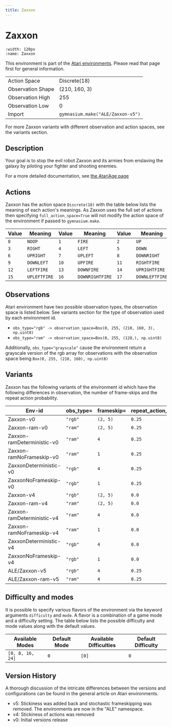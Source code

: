 ```yaml
---
title: Zaxxon
---
```


# Zaxxon

```{figure} ../../_static/videos/atari/zaxxon.gif
:width: 120px
:name: Zaxxon
```

This environment is part of the <a href='..'>Atari environments</a>. Please read that page first for general information.

|   |   |
|---|---|
| Action Space | Discrete(18) |
| Observation Shape | (210, 160, 3) |
| Observation High | 255 |
| Observation Low | 0  |
| Import | `gymnasium.make("ALE/Zaxxon-v5")` |

For more Zaxxon variants with different observation and action spaces, see the variants section.

## Description

Your goal is to stop the evil robot Zaxxon and its armies from enslaving the galaxy by piloting your fighter and shooting enemies.

For a more detailed documentation, see [the AtariAge page](https://atariage.com/manual_html_page.php?SoftwareLabelID=606)

## Actions

Zaxxon has the action space `Discrete(18)` with the table below lists the meaning of each action's meanings.
As Zaxxon uses the full set of actions then specifying `full_action_space=True` will not modify the action space of the environment if passed to `gymnasium.make`.

| Value   | Meaning      | Value   | Meaning         | Value   | Meaning        |
|---------|--------------|---------|-----------------|---------|----------------|
| `0`     | `NOOP`       | `1`     | `FIRE`          | `2`     | `UP`           |
| `3`     | `RIGHT`      | `4`     | `LEFT`          | `5`     | `DOWN`         |
| `6`     | `UPRIGHT`    | `7`     | `UPLEFT`        | `8`     | `DOWNRIGHT`    |
| `9`     | `DOWNLEFT`   | `10`    | `UPFIRE`        | `11`    | `RIGHTFIRE`    |
| `12`    | `LEFTFIRE`   | `13`    | `DOWNFIRE`      | `14`    | `UPRIGHTFIRE`  |
| `15`    | `UPLEFTFIRE` | `16`    | `DOWNRIGHTFIRE` | `17`    | `DOWNLEFTFIRE` |

## Observations

Atari environment have two possible observation types, the observation space is listed below.
See variants section for the type of observation used by each environment id.

- `obs_type="rgb" -> observation_space=Box(0, 255, (210, 160, 3), np.uint8)`
- `obs_type="ram" -> observation_space=Box(0, 255, (128,), np.uint8)`

Additionally, `obs_type="grayscale"` cause the environment return a grayscale version of the rgb array for observations with the observation space being `Box(0, 255, (210, 160), np.uint8)`

## Variants

Zaxxon has the following variants of the environment id which have the following differences in observation,
the number of frame-skips and the repeat action probability.

| Env-id                     | obs_type=   | frameskip=   | repeat_action_probability=   |
|----------------------------|-------------|--------------|------------------------------|
| Zaxxon-v0                  | `"rgb"`     | `(2, 5)`     | `0.25`                       |
| Zaxxon-ram-v0              | `"ram"`     | `(2, 5)`     | `0.25`                       |
| Zaxxon-ramDeterministic-v0 | `"ram"`     | `4`          | `0.25`                       |
| Zaxxon-ramNoFrameskip-v0   | `"ram"`     | `1`          | `0.25`                       |
| ZaxxonDeterministic-v0     | `"rgb"`     | `4`          | `0.25`                       |
| ZaxxonNoFrameskip-v0       | `"rgb"`     | `1`          | `0.25`                       |
| Zaxxon-v4                  | `"rgb"`     | `(2, 5)`     | `0.0`                        |
| Zaxxon-ram-v4              | `"ram"`     | `(2, 5)`     | `0.0`                        |
| Zaxxon-ramDeterministic-v4 | `"ram"`     | `4`          | `0.0`                        |
| Zaxxon-ramNoFrameskip-v4   | `"ram"`     | `1`          | `0.0`                        |
| ZaxxonDeterministic-v4     | `"rgb"`     | `4`          | `0.0`                        |
| ZaxxonNoFrameskip-v4       | `"rgb"`     | `1`          | `0.0`                        |
| ALE/Zaxxon-v5              | `"rgb"`     | `4`          | `0.25`                       |
| ALE/Zaxxon-ram-v5          | `"ram"`     | `4`          | `0.25`                       |

## Difficulty and modes

It is possible to specify various flavors of the environment via the keyword arguments `difficulty` and `mode`.
A flavor is a combination of a game mode and a difficulty setting. The table below lists the possible difficulty and mode values
along with the default values.

| Available Modes   | Default Mode   | Available Difficulties   | Default Difficulty   |
|-------------------|----------------|--------------------------|----------------------|
| `[0, 8, 16, 24]`  | `0`            | `[0]`                    | `0`                  |

## Version History

A thorough discussion of the intricate differences between the versions and configurations can be found in the general article on Atari environments.

* v5: Stickiness was added back and stochastic frameskipping was removed. The environments are now in the "ALE" namespace.
* v4: Stickiness of actions was removed
* v0: Initial versions release
